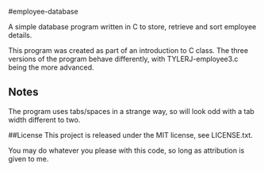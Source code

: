 #employee-database

A simple database program written in C to store, retrieve and sort employee details.

This program was created as part of an introduction to C class. The three versions of the program behave differently, with TYLERJ-employee3.c being the more advanced.

## Notes

The program uses tabs/spaces in a strange way, so will look odd with a tab width different to two.

##License
This project is released under the MIT license, see LICENSE.txt.

You may do whatever you please with this code, so long as attribution is given to me.